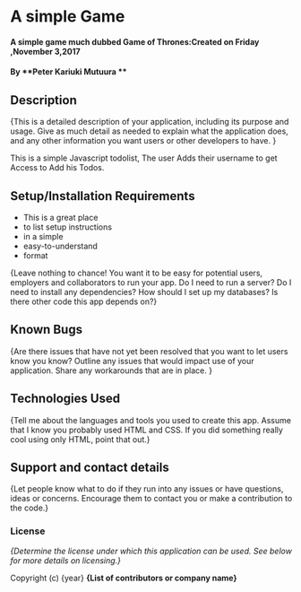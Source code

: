 # A simple Game 

#### A simple game much dubbed Game of Thrones:Created on Friday ,November 3,2017

#### By **Peter Kariuki Mutuura **

## Description

{This is a detailed description of your application, including its purpose and usage.  Give as much detail as needed to explain what the application does, and any other information you want users or other developers to have. }

This is a simple Javascript todolist, The user Adds their username to get Access to Add his Todos.

## Setup/Installation Requirements

* This is a great place
* to list setup instructions
* in a simple
* easy-to-understand
* format

{Leave nothing to chance! You want it to be easy for potential users, employers and collaborators to run your app. Do I need to run a server? Do I need to install any dependencies? How should I set up my databases? Is there other code this app depends on?}

## Known Bugs

{Are there issues that have not yet been resolved that you want to let users know you know? Outline any issues that would impact use of your application. Share any workarounds that are in place. }

## Technologies Used

{Tell me about the languages and tools you used to create this app. Assume that I know you probably used HTML and CSS. If you did something really cool using only HTML, point that out.}

## Support and contact details

{Let people know what to do if they run into any issues or have questions, ideas or concerns.  Encourage them to contact you or make a contribution to the code.}

### License

*{Determine the license under which this application can be used.  See below for more details on licensing.}*

Copyright (c) {year} **{List of contributors or company name}**